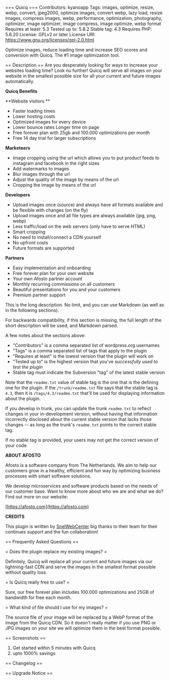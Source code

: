=== Quicq ===
Contributors: kyanoapp
Tags: images, optimize, resize, webp, convert, jpeg2000, optimize images, convert webp, lazy load, resize images, compress images, webp, performance, optimization, photography, optimizer, image optimizer, image compress, image optimize, webp format
Requires at least: 5.3
Tested up to: 5.8.2
Stable tag: 4.3
Requires PHP: 5.6.20
License: GPLv2 or later
License URI: https://www.gnu.org/licenses/gpl-2.0.html

Optimize images, reduce loading time and increase SEO scores and conversion with Quicq. The #1 image optimization tool.

== Description ==
Are you desperately looking for ways to increase your websites loading time? Look nu further! Quicq will serve all images on your website in the smallest possible size for all your current and future images automatically.

**Quicq Benefits**

**Website visitors **


* Faster loading times
* Lower hosting costs
* Optimized images for every device
* Lower bounce rates Longer time on page
* Free forever plan with 25gb and 100.000 optimizations per month
* Free 14 day trial for larger subscriptions

**Marketeers**


* Image cropping using the url which allows you to put product feeds to instagram and facebook in the right sizes
* Add watermarks to images
* Blur images through the url
* Adjust the quality of the image by means of the url
* Cropping the image by means of the url

**Developers**


* Upload images once (source) and always have all formats available and be flexible with changes (on the fly)
* Upload images once and all file types are always available (jpg, png, webp)
* Less traffic/load on the web servers (only have to serve HTML)
* Smart cropping
* No need to install/connect a CDN yourself
* No upfront costs
* Future formats are supported

**Partners**
- Easy implementation and onboarding
- Free forever plan for your own website
- Your own Afosto partner account
- Monthly recurring commissions on all customers
- Beautiful presentations for you and your customers
- Premium partner support


This is the long description.  No limit, and you can use Markdown (as well as in the following sections).

For backwards compatibility, if this section is missing, the full length of the short description will be used, and
Markdown parsed.

A few notes about the sections above:

* "Contributors" is a comma separated list of wordpress.org usernames
* "Tags" is a comma separated list of tags that apply to the plugin
* "Requires at least" is the lowest version that the plugin will work on
* "Tested up to" is the highest version that you've *successfully used to test the plugin*
* Stable tag must indicate the Subversion "tag" of the latest stable version

Note that the `readme.txt` value of stable tag is the one that is the defining one for the plugin.  If the `/trunk/readme.txt` file says that the stable tag is `4.3`, then it is `/tags/4.3/readme.txt` that'll be used for displaying information about the plugin.

If you develop in trunk, you can update the trunk `readme.txt` to reflect changes in your in-development version, without having that information incorrectly disclosed about the current stable version that lacks those changes -- as long as the trunk's `readme.txt` points to the correct stable tag.

If no stable tag is provided, your users may not get the correct version of your code.

**ABOUT AFOSTO**

Afosto is a software company from The Netherlands. We aim to help our customers grow in a healthy, efficient and fun way by optimizing business processes with smart software solutions.

We develop microservices and software products based on the needs of our customer base. Want to know more about who we are and what we do? Find out more on our website:

[https://afosto.com](https://afosto.com)

**CREDITS**

This plugin is written by [SnelWebCenter](https://snelwebcenter.nl) big thanks to their team for their continues support and the fun collaboration!

== Frequently Asked Questions ==

= Does the plugin replace my existing images? =

Definitely, Quicq will replace all your current and future images via our lightning-fast CDN and serve the images in the smallest format possible without quality loss.

= Is Quicq really free to use? =

Sure, our free forever plan includes 100.000 optimizations and 25GB of bandwidth for free each month.

= What kind of file should I use for my images? =

The source file of your image will be replaced by a WebP format of the image from the Quicq CDN. So it doesn't really matter if you use PNG or JPG images on your site we will optimize them in the best format possible.

== Screenshots ==

1. Get started within 5 minutes with Quicq
2. upto 1000% savings


== Changelog ==


== Upgrade Notice ==

